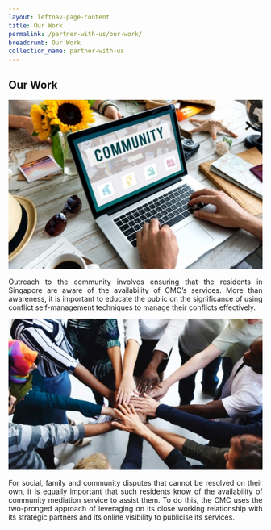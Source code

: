 ```yaml
---
layout: leftnav-page-content
title: Our Work
permalink: /partner-with-us/our-work/
breadcrumb: Our Work
collection_name: partner-with-us
---
```


Our Work
---

<div class="image"><img src="/images/1504167322486.jpg/" title="Our Work" alt="Our Work" style="width:600px"></div>

<p style="text-align: justify">Outreach to the community involves ensuring that the residents in Singapore are aware of the availability of CMC’s services. More than awareness, it is important to educate the public on the significance of using conflict self-management techniques to manage their conflicts effectively. 

<div class="image"><img src="/images/1504161880021.jpg/" title="Our Work" alt="Our Work" style="width:600px"></div>

<p style="text-align: justify">For social, family and community disputes that cannot be resolved on their own, it is equally important that such residents know of the availability of community mediation service to assist them. To do this, the CMC uses the two-pronged approach of leveraging on its close working relationship with its strategic partners and its online visibility to publicise its services. 
